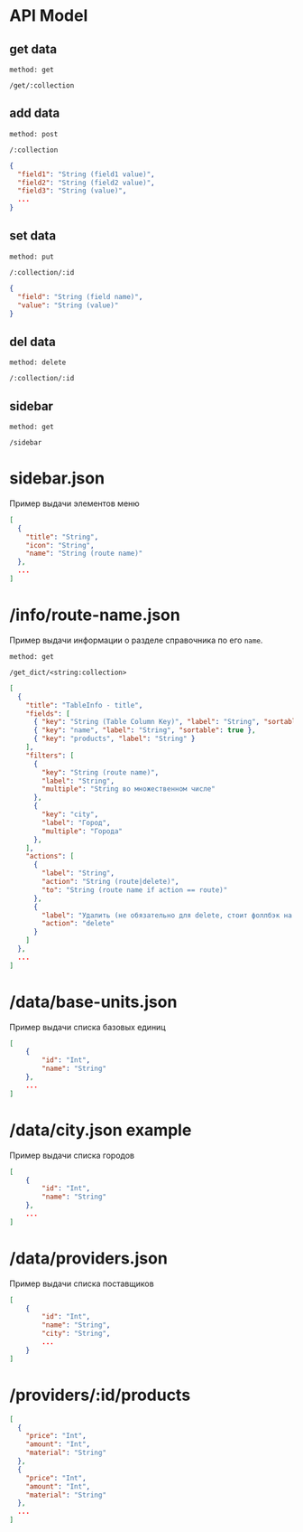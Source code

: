 # API Model

## get data
```
method: get

/get/:collection
```
## add data
```
method: post

/:collection
```
```json
{
  "field1": "String (field1 value)",
  "field2": "String (field2 value)",
  "field3": "String (value)",
  ...
}
```
## set data
```
method: put

/:collection/:id
```
```json
{
  "field": "String (field name)",
  "value": "String (value)"
}
```
## del data
```
method: delete

/:collection/:id
```

## sidebar
```
method: get

/sidebar

```


# sidebar.json
Пример выдачи элементов меню

```json
[
  {
    "title": "String",
    "icon": "String",
    "name": "String (route name)"
  },
  ...
]
```

# /info/route-name.json
Пример выдачи информации о разделе справочника по его `name`.
```
method: get

/get_dict/<string:collection>
```

```json
[
  {
    "title": "TableInfo - title",
    "fields": [
      { "key": "String (Table Column Key)", "label": "String", "sortable": false },
      { "key": "name", "label": "String", "sortable": true },
      { "key": "products", "label": "String" }
    ],
    "filters": [
      {
        "key": "String (route name)",
        "label": "String",
        "multiple": "String во множественном числе"
      },
      {
        "key": "city",
        "label": "Город",
        "multiple": "Города"
      },
    ],
    "actions": [
      {
        "label": "String",
        "action": "String (route|delete)",
        "to": "String (route name if action == route)"
      },
      {
        "label": "Удалить (не обязательно для delete, стоит фоллбэк на всякий)",
        "action": "delete"
      }
    ]
  },
  ...
]
```

# /data/base-units.json
Пример выдачи списка базовых единиц

```json
[
    {
        "id": "Int",
        "name": "String"
    },
    ...
]
```

# /data/city.json example
Пример выдачи списка городов

```json
[
    {
        "id": "Int",
        "name": "String"
    },
    ...
]
```

# /data/providers.json
Пример выдачи списка поставщиков 

```json
[
    {
        "id": "Int",
        "name": "String",
        "city": "String",
        ...
    }
]
```

# /providers/:id/products
```json
[
  {
    "price": "Int",
    "amount": "Int",
    "material": "String"
  },
  {
    "price": "Int",
    "amount": "Int",
    "material": "String"
  },
  ...
]